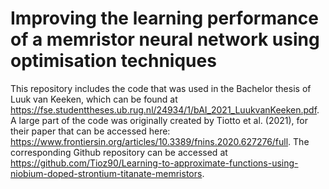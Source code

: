 # Improving the learning performance of a memristor neural network using optimisation techniques
This repository includes the code that was used in the Bachelor thesis of Luuk van Keeken, which can be found at https://fse.studenttheses.ub.rug.nl/24934/1/bAI_2021_LuukvanKeeken.pdf. A large part of the code was originally created by Tiotto et al. (2021), for their paper that can be accessed here: https://www.frontiersin.org/articles/10.3389/fnins.2020.627276/full. The corresponding Github repository can be accessed at https://github.com/Tioz90/Learning-to-approximate-functions-using-niobium-doped-strontium-titanate-memristors. 
